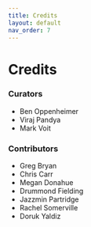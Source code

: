 ```yaml
---
title: Credits
layout: default
nav_order: 7
---
```


# Credits

### Curators

* Ben Oppenheimer
* Viraj Pandya
* Mark Voit

### Contributors

* Greg Bryan
* Chris Carr
* Megan Donahue
* Drummond Fielding
* Jazzmin Partridge
* Rachel Somerville
* Doruk Yaldiz

